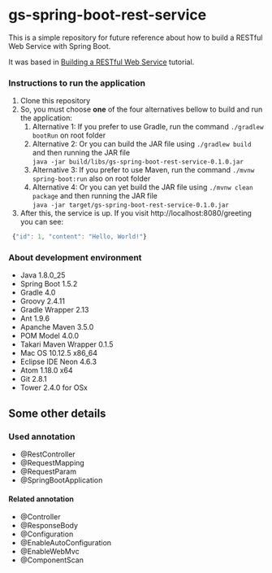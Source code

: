 # gs-spring-boot-rest-service
This is a simple repository for future reference about how to build a RESTful Web Service with Spring Boot.

It was based in [Building a RESTful Web Service](https://spring.io/guides/gs/rest-service/) tutorial.

### Instructions to run the application
1. Clone this repository
2. So, you must choose **one** of the four alternatives bellow to build and run the application:
    1. Alternative 1: If you prefer to use Gradle, run the command `./gradlew bootRun` on root folder
    2. Alternative 2: Or you can build the JAR file using `./gradlew build` and then running the JAR file<br /> `java -jar build/libs/gs-spring-boot-rest-service-0.1.0.jar`
    3. Alternative 3: If you prefer to use Maven, run the command `./mvnw spring-boot:run` also on root folder
    4. Alternative 4: Or you can yet build the JAR file using `./mvnw clean package` and then running the JAR file<br /> `java -jar target/gs-spring-boot-rest-service-0.1.0.jar`
3. After this, the service is up. If you visit http://localhost:8080/greeting you can see:
```javascript
 {"id": 1, "content": "Hello, World!"}
```

### About development environment

- Java 1.8.0_25
- Spring Boot 1.5.2
- Gradle 4.0
- Groovy 2.4.11
- Gradle Wrapper 2.13
- Ant 1.9.6
- Apanche Maven 3.5.0
- POM Model 4.0.0
- Takari Maven Wrapper 0.1.5
- Mac OS 10.12.5 x86_64
- Eclipse IDE Neon 4.6.3
- Atom 1.18.0 x64
- Git 2.8.1
- Tower 2.4.0 for OSx

## Some other details

### Used annotation
- @RestController
- @RequestMapping
- @RequestParam
- @SpringBootApplication

#### Related annotation
- @Controller
- @ResponseBody
- @Configuration
- @EnableAutoConfiguration
- @EnableWebMvc
- @ComponentScan
